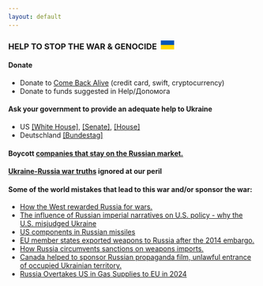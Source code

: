 ```yaml
---
layout: default
---
```


### HELP TO STOP THE WAR & GENOCIDE &nbsp;<img src="/img/flag.jpg" height="18">

#### Donate
- Donate to [Come Back Alive](https://savelife.in.ua/en/) (credit card, swift, cryptocurrency)
- Donate to funds suggested in Help/Допомога

#### Ask your government to provide an adequate help to Ukraine
- US [[White House]](https://www.whitehouse.gov/contact/), [[Senate]](https://www.senate.gov/senators/senators-contact.htm), [[House]](https://www.house.gov/representatives)  
- Deutschland [[Bundestag]](https://www.bundestag.de/abgeordnete)

#### Boycott [companies that stay on the Russian market.](https://som.yale.edu/story/2022/almost-1000-companies-have-curtailed-operations-russia-some-remain)

#### [Ukraine-Russia war truths](https://nypost.com/2025/02/20/opinion/putin-is-the-dictator-and-10-ukraine-russia-war-truths-we-ignore-at-our-peril/) ignored at our peril

#### Some of the world mistakes that lead to this war and/or sponsor the war:
- [How the West rewarded Russia for wars.](https://www.eurointegration.com.ua/eng/articles/2022/03/21/7136335/) 
- [The influence of Russian imperial narratives on U.S. policy - why the U.S. misjudged Ukraine](https://www.youtube.com/watch?v=6f7N09kLFD4)
- [US components in Russian missiles](https://www.bloomberg.com/features/2024-russian-missiles-us-tech-ukraine/)
- [EU member states exported weapons to Russia after the 2014 embargo.](https://www.investigate-europe.eu/en/2022/eu-states-exported-weapons-to-russia/)
- [How Russia circumvents sanctions on weapons imports.](https://www.pravda.com.ua/eng/articles/2022/04/25/7341956/)
- [Canada helped to sponsor Russian propaganda film, unlawful entrance of occupied Ukrainian territory.](https://kyivindependent.com/ahead-of-toronto-festival-premier-filmmaker-defends-documentary-on-russian-soldiers-says-journalists-follow-the-story-where-it-goes/)
- [Russia Overtakes US in Gas Supplies to EU in 2024](https://ukrainetoday.org/russia-overtakes-us-in-gas-supplies-to-eu-welt/)
<br>
<br>

<a class="twitter-timeline" href="https://twitter.com/maximmath"></a>
<script async src="https://platform.twitter.com/widgets.js" charset="utf-8">
</script>
